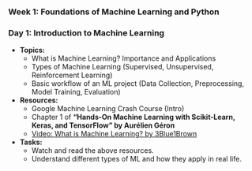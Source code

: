 ### **Week 1: Foundations of Machine Learning and Python**

### **Day 1: Introduction to Machine Learning**

- **Topics:**
    - What is Machine Learning? Importance and Applications
    - Types of Machine Learning (Supervised, Unsupervised, Reinforcement Learning)
    - Basic workflow of an ML project (Data Collection, Preprocessing, Model Training, Evaluation)
- **Resources:**
    - Google Machine Learning Crash Course (Intro)
    - Chapter 1 of **“Hands-On Machine Learning with Scikit-Learn, Keras, and TensorFlow” by Aurélien Géron**
    - [Video: What is Machine Learning? by 3Blue1Brown](https://www.youtube.com/watch?v=GwIo3gDZCVQ)
- **Tasks:**
    - Watch and read the above resources.
    - Understand different types of ML and how they apply in real life.